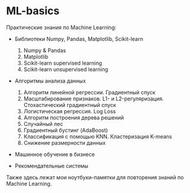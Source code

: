 # ML-basics

Практические знания по Machine Learning:
* Библиотеки Numpy, Pandas, Matplotlib, Scikit-learn
  1. Numpy & Pandas
  2. Matplotlib
  3. Scikit-learn supervised learning
  4. Scikit-learn unsupervised learning

* Алгоритмы анализа данных
  1. Алгоритм линейной регрессии. Градиентный спуск
  2. Масштабирование признаков. L1- и L2-регуляризация. Стохастический градиентный спуск
  3. Логистическая регрессия. Log Loss
  4. Алгоритм построения дерева решений
  5. Случайный лес
  6. Градиентный бустинг (AdaBoost)
  7. Классификация с помощью KNN. Кластеризация K-means
  8. Снижение размерности данных
* Машинное обучение в бизнесе
* Рекомендательные системы

Также здесь лежат мои ноутбуки-памятки для повторения знаний по Machine Learning.
